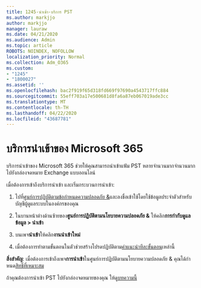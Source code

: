 ```yaml
---
title: 1245-นําเข้า-บริการ PST
ms.author: markjjo
author: markjjo
manager: lauraw
ms.date: 04/21/2020
ms.audience: Admin
ms.topic: article
ROBOTS: NOINDEX, NOFOLLOW
localization_priority: Normal
ms.collection: Adm_O365
ms.custom:
- "1245"
- "1800027"
ms.assetid: ''
ms.openlocfilehash: bac2f919f65d318fd669f97690a4543717ffc884
ms.sourcegitcommit: 55eff703a17e500681d8fa6a87eb067019ade3cc
ms.translationtype: MT
ms.contentlocale: th-TH
ms.lasthandoff: 04/22/2020
ms.locfileid: "43687781"
---
```

# <a name="microsoft-365-import-service"></a>บริการนําเข้าของ Microsoft 365

บริการนําเข้าของ Microsoft 365 ช่วยให้คุณสามารถนําเข้าแฟ้ม PST หลายจํานวนมากจํานวนมากไปยังกล่องจดหมาย Exchange แบบออนไลน์

เมื่อต้องการเข้าถึงบริการนําเข้า และเริ่มกระบวนการนําเข้า:

1. ไปที่[ศูนย์การปฏิบัติตามข้อกําหนดความปลอดภัย &](https://protection.office.com)และลงชื่อเข้าใช้โดยใช้ข้อมูลประจําตัวสําหรับบัญชีผู้ดูแลระบบในองค์กรของคุณ

2. ในบานหน้าต่างด้านซ้ายของ**ศูนย์การปฏิบัติตามนโยบายความปลอดภัย &** ให้คลิก**การกํากับดูแลข้อมูล > นําเข้า**

3. บนเพจ**นําเข้า**ให้คลิก**งานนําเข้าใหม่**

4. เมื่อต้องการทําตามขั้นตอนในตัวช่วยสร้างโปรดปฏิบัติตาม[คําแนะนําทีละขั้นตอน](https://docs.microsoft.com/office365/securitycompliance/use-network-upload-to-import-pst-files)เหล่านี้

**สิ่งสําคัญ**: เมื่อต้องการเข้าถึงเพจ**การนําเข้า**ในศูนย์การปฏิบัติตามนโยบายความปลอดภัย & คุณได้กําหนด[สิทธิ์ที่เหมาะสม](https://docs.microsoft.com/office365/securitycompliance/use-network-upload-to-import-pst-files#before-you-begin)

ถ้าคุณต้องการนําเข้า PST ไปยังกล่องจดหมายของคุณ ให้ดู[บทความนี้](https://support.office.com/article/import-email-contacts-and-calendar-from-an-outlook-pst-file-431a8e9a-f99f-4d5f-ae48-ded54b3440ac)
